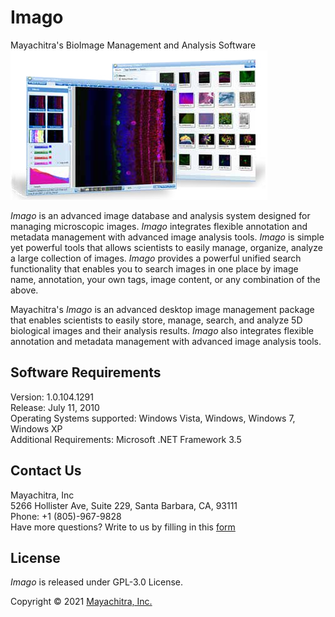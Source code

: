# Imago

Mayachitra's BioImage Management and Analysis Software
![alt text](imago_new.png "Title") <br />

_Imago_ is an advanced image database and analysis system designed for managing microscopic images. _Imago_ integrates flexible annotation and metadata management with advanced image analysis tools. _Imago_ is simple yet powerful tools that allows scientists to easily manage, organize, analyze a large collection of images. _Imago_ provides a powerful unified search functionality that enables you to search images in one place by image name, annotation, your own tags, image content, or any combination of the above. <br />

Mayachitra's _Imago_ is an advanced desktop image management package that enables scientists to easily store, manage, search, and analyze 5D biological images and their analysis results. _Imago_ also integrates flexible annotation and metadata management with advanced image analysis tools.

## Software Requirements

Version: 1.0.104.1291 <br />
Release: July 11, 2010 <br />
Operating Systems supported: Windows Vista, Windows, Windows 7, Windows XP <br />
Additional Requirements: Microsoft .NET Framework 3.5

## Contact Us
Mayachitra, Inc <br />
5266 Hollister Ave, Suite 229, Santa Barbara, CA, 93111 <br />
Phone: +1 (805)-967-9828 <br />
Have more questions? Write to us by filling in this <a href="https://mayachitra.com/#contact-us">form</a>

## License

_Imago_ is released under GPL-3.0 License.

Copyright © 2021 [Mayachitra, Inc.](https://mayachitra.com/)



